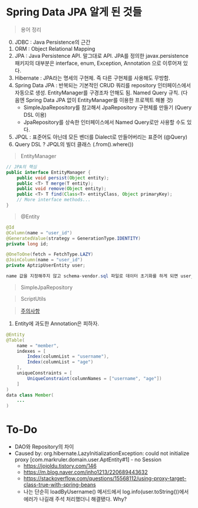 # Spring Data JPA 알게 된 것들

> 용어 정리

0. JDBC : Java Persistence의 근간
1. ORM : Object Relational Mapping
1. JPA : Java Persistence API. 말그대로 API. JPA를 정의한 javax.persistence 패키지의 대부분은 interface, enum, Exception, Annotation 으로 이루어져 있다.
1. Hibernate : JPA라는 명세의 구현체. 즉 다른 구현체를 사용해도 무방함.
1. Spring Data JPA : 반복되는 기본적인 CRUD 쿼리를 repository 인터페이스에서 자동으로 생성. EntityManager를 구경조차 안해도 됨. Named Query 규칙. (다음엔 Spring Data JPA 없이 EntityManager를 이용한 프로젝트 해볼 것)
   - SimpleJpaRepository를 참고해서 JpaRepository 구현체를 만들기 (Query DSL 이용)
   - JpaRepository를 상속한 인터페이스에서 Named Query로만 사용할 수도 있다.
1. JPQL : 표준어도 아닌데 모든 벤더를 Dialect로 만들어버리는 표준어 (@Query)
1. Query DSL ? JPQL의 빌더 클래스 (.from().where())

> EntityManager

```java
// JPA의 핵심
public interface EntityManager {
    public void persist(Object entity);
    public <T> T merge(T entity);
    public void remove(Object entity);
    public <T> T find(Class<T> entityClass, Object primaryKey);
    // More interface methods...
}

```

> @Entity

```java
@Id
@Column(name = "user_id")
@GeneratedValue(strategy = GenerationType.IDENTITY)
private long id;

@OneToOne(fetch = FetchType.LAZY)
@JoinColumn(name = "user_id")
private AptzipUserEntity user;

name 값을 지정해주지 않고 schema-vendor.sql 파일로 데이터 초기화를 하게 되면 user_id와 id 2개 컬럼이 생성됨
```

> SimpleJpaRepository

> ScriptUtils

> [주의사항](https://cheese10yun.github.io/jpa-preference/)
1. Entity에 과도한 Annotation은 피하자.
```java
@Entity
@Table(
    name = "member",
    indexes = [
        Index(columnList = "username"),
        Index(columnList = "age")
    ],
    uniqueConstraints = [
        UniqueConstraint(columnNames = ["username", "age"])
    ]
)
data class Member(
    ...
)
```

# To-Do

- DAO와 Repository의 차이
- Caused by: org.hibernate.LazyInitializationException: could not initialize proxy [com.markruler.domain.user.AptEntity#1] - no Session
  - https://jojoldu.tistory.com/146
  - https://m.blog.naver.com/inho1213/220689443632
  - https://stackoverflow.com/questions/15568112/using-proxy-target-class-true-with-spring-beans
  - 나는 단순히 loadByUsername() 메서드에서 log.info(user.toString())에서 에러가 나길래 주석 처리했더니 해결됐다. Why?
